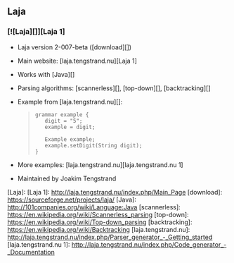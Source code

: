 ## Laja ##

### [![Laja][]][Laja 1] ###

 *  Laja version 2-007-beta ([download][])
 *  Main website: [laja.tengstrand.nu][Laja 1]
 *  Works with [Java][]
 *  Parsing algorithms: [scannerless][], [top-down][], [backtracking][]
 *  Example from [laja.tengstrand.nu][]:
    
    > ``````````
    > grammar example {
    >    digit = "5";
    >    example = digit;
    > 
    >    Example example;
    >    example.setDigit(String digit);
    > }
    > ``````````
 *  More examples: [laja.tengstrand.nu][laja.tengstrand.nu 1]
 *  Maintained by Joakim Tengstrand


[Laja]: 
[Laja 1]: http://laja.tengstrand.nu/index.php/Main_Page
[download]: https://sourceforge.net/projects/laja/
[Java]: http://101companies.org/wiki/Language:Java
[scannerless]: https://en.wikipedia.org/wiki/Scannerless_parsing
[top-down]: https://en.wikipedia.org/wiki/Top-down_parsing
[backtracking]: https://en.wikipedia.org/wiki/Backtracking
[laja.tengstrand.nu]: http://laja.tengstrand.nu/index.php/Parser_generator_-_Getting_started
[laja.tengstrand.nu 1]: http://laja.tengstrand.nu/index.php/Code_generator_-_Documentation